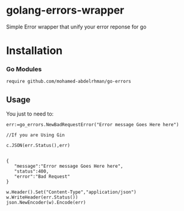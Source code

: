 # golang-errors-wrapper
Simple Error wrapper that unify your error reponse for go


# Installation

### Go Modules
`require github.com/mohamed-abdelrhman/go-errors`



## Usage

You just to need to:

`err:=go_errors.NewBadRequestError("Error message Goes Here here")`

```
//If you are Using Gin

```
`c.JSON(err.Status(),err)`

```/*** Output

{
   "message":"Error message Goes Here here",
   "status":400,
   "error":"Bad Request"
}

w.Header().Set("Content-Type","application/json")
w.WriteHeader(err.Status())
json.NewEncoder(w).Encode(err)
   

```




